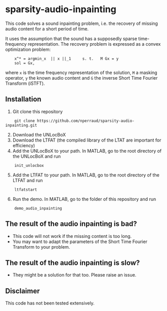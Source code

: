 # sparsity-audio-inpainting

This code solves a sound inpainting problem, i.e. the recovery of missing audio content for a short period of time. 

It uses the assumption that the sound has a supposedly sparse time-frequency representation. The recovery problem is expressed as a convex optimization problem:
```
	x^* = argmin_x  || x ||_1     s. t.   M Gx = y
	sol = Gx,
```
where `x` is the time frequency representation of the solution, `M` a masking operator, `y` the known audio content and `G` the inverse Short Time Fourier Transform (iSTFT).

## Installation

1. Git clone this repository
```
	git clone https://github.com/nperraud/sparsity-audio-inpainting.git
```
2. Download the UNLocBoX
3. Download the LTFAT (the compiled library of the LTAT are important for efficiency)
4. Add the UNLocBoX to your path. In MATLAB, go to the root directory of the UNLocBoX and run
```
	init_unlocbox
```
5. Add the LTFAT to your path. In MATLAB, go to the root directory of the LTFAT and run
```
	ltfatstart
```
6. Run the demo. In MATLAB, go to the folder of this repository and run
```
	demo_audio_inpainting
```

## The result of the audio inpainting is bad?

* This code will not work if the missing content is too long.
* You may want to adapt the parameters of the Short Time Fourier Transform to your problem.

## The result of the audio inpainting is slow?

* They might be a solution for that too. Please raise an issue.


## Disclaimer

This code has not been tested extensively.
